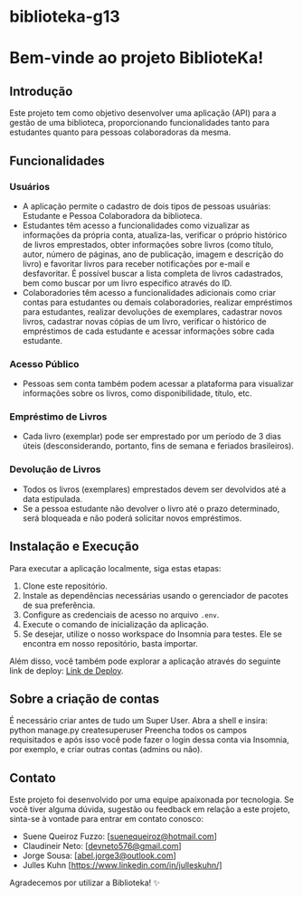 # biblioteka-g13

# Bem-vinde ao projeto BiblioteKa!

## Introdução

<p> Este projeto tem como objetivo desenvolver uma aplicação (API) para a gestão de uma biblioteca, 
  proporcionando funcionalidades tanto para estudantes quanto para pessoas colaboradoras da mesma. </p>

## Funcionalidades

### Usuários

- A aplicação permite o cadastro de dois tipos de pessoas usuárias: Estudante e Pessoa Colaboradora da biblioteca.
- Estudantes têm acesso a funcionalidades como vizualizar as informações da própria conta, atualiza-las, verificar o próprio histórico de livros emprestados, obter informações sobre livros (como título, autor, número de páginas, ano de publicação, imagem e descrição do livro) e favoritar livros para receber notificações por e-mail e desfavoritar. É possível buscar a lista completa de livros cadastrados, bem como buscar por um livro específico através do ID.
- Colaboradories têm acesso a funcionalidades adicionais como criar contas para estudantes ou demais colaboradories, realizar empréstimos para estudantes, realizar devoluções de exemplares, cadastrar novos livros, cadastrar novas cópias de um livro, verificar o histórico de empréstimos de cada estudante e acessar informações sobre cada estudante.

### Acesso Público

- Pessoas sem conta também podem acessar a plataforma para visualizar informações sobre os livros, como disponibilidade, título, etc.

### Empréstimo de Livros

- Cada livro (exemplar) pode ser emprestado por um período de 3 dias úteis (desconsiderando, portanto, fins de semana e feriados brasileiros).

### Devolução de Livros

- Todos os livros (exemplares) emprestados devem ser devolvidos até a data estipulada.
- Se a pessoa estudante não devolver o livro até o prazo determinado, será bloqueada e não poderá solicitar novos empréstimos.

## Instalação e Execução

Para executar a aplicação localmente, siga estas etapas:

1. Clone este repositório.
2. Instale as dependências necessárias usando o gerenciador de pacotes de sua preferência.
3. Configure as credenciais de acesso no arquivo `.env`.
4. Execute o comando de inicialização da aplicação.
5. Se desejar, utilize o nosso workspace do Insomnia para testes. Ele se encontra em nosso repositório, basta importar.

Além disso, você também pode explorar a aplicação através do seguinte link de deploy: [Link de Deploy](https://biblioteka-g13-production.up.railway.app/api/docs/).

## Sobre a criação de contas

É necessário criar antes de tudo um Super User. Abra a shell e insira:
python manage.py createsuperuser
Preencha todos os campos requisitados e após isso você pode fazer o login dessa conta via Insomnia, por exemplo, e criar outras contas (admins ou não).

## Contato

Este projeto foi desenvolvido por uma equipe apaixonada por tecnologia. Se você tiver alguma dúvida, sugestão ou feedback em relação a este projeto, sinta-se à vontade para entrar em contato conosco:

- Suene Queiroz Fuzzo: [suenequeiroz@hotmail.com]
- Claudineir Neto: [devneto576@gmail.com]
- Jorge Sousa: [abel.jorge3@outlook.com]
- Julles Kuhn [https://www.linkedin.com/in/julleskuhn/]

Agradecemos por utilizar a Biblioteka! ✨
